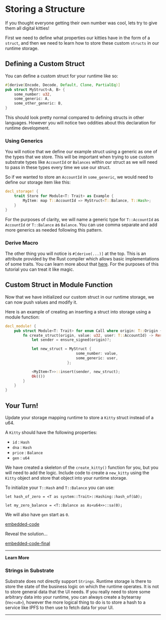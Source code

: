 Storing a Structure
===

If you thought everyone getting their own number was cool, lets try to give them all digital kitties!

First we need to define what properties our kitties have in the form of a `struct`, and then we need to learn how to store these custom `structs` in our runtime storage.

## Defining a Custom Struct
You can define a custom struct for your runtime like so:

```rust
#[derive(Encode, Decode, Default, Clone, PartialEq)]
pub struct MyStruct<A, B> {
    some_number: u32,
    some_generic: A,
    some_other_generic: B,
}
```

This should look pretty normal compared to defining structs in other languages. However you will notice two oddities about this declaration for runtime development.

### Using Generics

You will notice that we define our example struct using a generic as one of the types that we store. This will be important when trying to use custom substrate types like `AccountId` or `Balances` within our struct as we will need to pass in these types every time we use our struct.

So if we wanted to store an `AccountId` in `some_generic`, we would need to define our storage item like this:

```rust
decl_storage! {
    trait Store for Module<T: Trait> as Example {
        MyItem: map T::AccountId => MyStruct<T::Balance, T::Hash>;
    }
}
```

For the purposes of clarity, we will name a generic type for `T::AccountId` as `AccountId` or `T::Balance` as `Balance`. You can use comma separate and add more generics as needed following this pattern.

### Derive Macro

The other thing you will notice is `#[derive(...)]` at the top. This is an attribute provided by the Rust compiler which allows basic implementations of some traits. You can learn more about that [here](https://doc.rust-lang.org/rust-by-example/trait/derive.html). For the purposes of this tutorial you can treat it like magic.

## Custom Struct in Module Function

Now that we have initialized our custom struct in our runtime storage, we can now push values and modify it.

Here is an example of creating an inserting a struct into storage using a module function:

```rust
decl_module! {
    pub struct Module<T: Trait> for enum Call where origin: T::Origin {
        fn create_struct(origin, value: u32, user: T::AccountId) -> Result {
            let sender = ensure_signed(origin)?;

            let new_struct = MyStruct {
                                some_number: value,
                                some_generic: user, 
                            };

            <MyItem<T>>::insert(sender, new_struct);
            Ok(())
        }
    }
}
```

## Your Turn!

Update your storage mapping runtime to store a `Kitty` struct instead of a u64.

A `Kitty` should have the following properties:

 - `id` : `Hash`
 - `dna` : `Hash`
 - `price` : `Balance`
 - `gen` : `u64`

We have created a skeleton of the `create_kitty()` function for you, but you will need to add the logic. Include code to create a `new_kitty` using the `Kitty` object and store that object into your runtime storage.

To initialize your `T::Hash` and `T::Balance` you can use:
```
let hash_of_zero = <T as system::Trait>::Hashing::hash_of(&0);

let my_zero_balance = <T::Balance as As<u64>>::sa(0);
```

We will also have `gen` start as `0`.

[embedded-code](./assets/1.6-template.rs ':include :type=code embed-template')

<a onmousedown="showHint()" onmouseup="hideHint()">Reveal the solution...</a>

[embedded-code-final](./assets/1.6-finished-code.rs ':include :type=code embed-final')

---
**Learn More**

 ### Strings in Substrate

Substrate does not directly support `Strings`. Runtime storage is there to store the state of the business logic on which the runtime operates. It is not to store general data that the UI needs. If you really need to store some arbitrary data into your runtime, you can always create a bytearray (`Vec<u8>`), however the more logical thing to do is to store a hash to a service like IPFS to then use to fetch data for your UI.

---